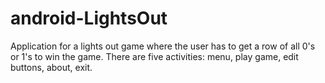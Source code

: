 # android-LightsOut

Application for a lights out game where the user has to get a row of all 0's or 1's to win the game.
There are five activities: menu, play game, edit buttons, about, exit.
